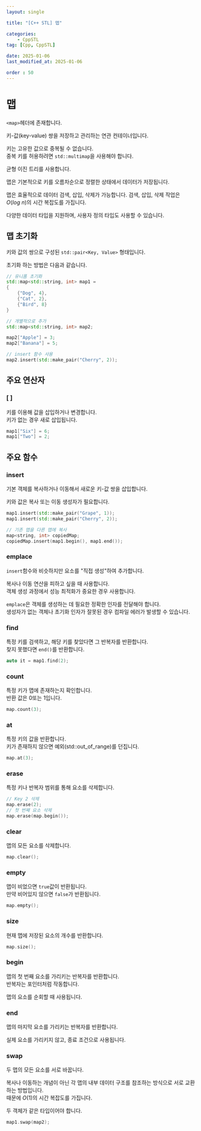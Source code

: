 ```yaml
---
layout: single

title: "[C++ STL] 맵"

categories:
    - CppSTL
tag: [Cpp, CppSTL]

date: 2025-01-06
last_modified_at: 2025-01-06

order : 50
---
```


# 맵

`<map>`헤더에 존재합니다.

키-값(key-value) 쌍을 저장하고 관리하는 연관 컨테이너입니다.

키는 고유한 값으로 중복될 수 없습니다.  
중복 키를 허용하려면 `std::multimap`을 사용해야 합니다.

균형 이진 트리를 사용합니다.

맵은 기본적으로 키를 오름차순으로 정렬한 상태에서 데이터가 저장됩니다.

맵은 효율적으로 데이터 검색, 삽입, 삭제가 가능합니다.
검색, 삽입, 삭제 작업은 $O(log \ n)$의 시간 복잡도를 가집니다.

다양한 데이터 타입을 지원하며, 사용자 정의 타입도 사용할 수 있습니다.

## 맵 초기화

키와 값의 쌍으로 구성된 `std::pair<Key, Value>` 형태입니다.

초기화 하는 방법은 다음과 같습니다.

```cpp
// 유니폼 초기화
std::map<std::string, int> map1 =
{
    {"Dog", 4},
    {"Cat", 2},
    {"Bird", 8}
}

// 개별적으로 추가
std::map<std::string, int> map2;

map2["Apple"] = 3;
map2["Banana"] = 5;

// insert 함수 사용
map2.insert(std::make_pair("Cherry", 2));
```

## 주요 연산자

### [ ]

키를 이용해 값을 삽입하거나 변경합니다.  
키가 없는 경우 새로 삽입됩니다.

```cpp
map1["Six"] = 6;
map1["Two"] = 2;
```

## 주요 함수

### insert

기본 객체를 복사하거나 이동해서 새로운 키-값 쌍을 삽입합니다.

키와 값은 복사 또는 이동 생성자가 필요합니다.

```cpp
map1.insert(std::make_pair("Grape", 1));
map1.insert(std::make_pair("Cherry", 2));

// 기존 맵을 다른 맵에 복사
map<string, int> copiedMap;
copiedMap.insert(map1.begin(), map1.end());
```

### emplace

`insert`함수와 비슷하지만 요소를 "직접 생성"하여 추가합니다.

복사나 이동 연산을 피하고 싶을 때 사용합니다.  
객체 생성 과정에서 성능 최적화가 중요한 경우 사용합니다.

`emplace`은 객체를 생성하는 데 필요한 정확한 인자를 전달해야 합니다.  
생성자가 없는 객체나 초기화 인자가 잘못된 경우 컴파일 에러가 발생할 수 있습니다.

### find

특정 키를 검색하고, 해당 키를 찾았다면 그 반복자를 반환합니다.  
찾지 못했다면 `end()`를 반환합니다.

```cpp
auto it = map1.find(2);
```

### count

특정 키가 맵에 존재하는지 확인합니다.  
반환 값은 0또는 1입니다.

```cpp
map.count(3);
```

### at

특정 키의 값을 반환합니다.  
키가 존재하지 않으면 예외(std::out_of_range)를 던집니다.

```cpp
map.at(3);
```

### erase

특정 키나 반복자 범위를 통해 요소를 삭제합니다.

```cpp
// Key 2 삭제
map.erase(2);
// 첫 번째 요소 삭제
map.erase(map.begin());
```

### clear

맵의 모든 요소를 삭제합니다.

```cpp
map.clear();
```

### empty

맵이 비었으면 `true`값이 반환됩니다.  
만약 비어있지 않으면 `false`가 반환됩니다.

```cpp
map.empty();
```

### size

현재 맵에 저장된 요소의 개수를 반환합니다.

```cpp
map.size();
```

### begin

맵의 첫 번째 요소를 가리키는 반복자를 반환합니다.  
반복자는 포인터처럼 작동합니다.

맵의 요소를 순회할 때 사용됩니다.

### end

맵의 마지막 요소를 가리키는 반복자를 반환합니다.

실제 요소를 가리키지 않고, 종료 조건으로 사용됩니다.

### swap

두 맵의 모든 요소를 서로 바꿉니다.

복사나 이동하는 개념이 아닌 각 맵의 내부 데이터 구조를 참조하는 방식으로 서로 교환하는 방법입니다.  
때문에 $O(1)$의 시간 복잡도를 가집니다.

두 객체가 같은 타입이어야 합니다.

```cpp
map1.swap(map2);
```